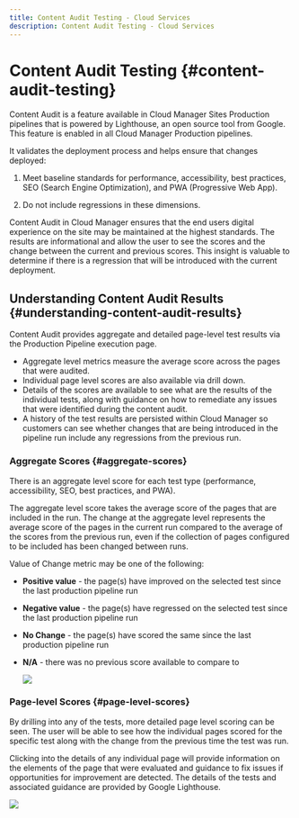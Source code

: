 ```yaml
---
title: Content Audit Testing - Cloud Services
description: Content Audit Testing - Cloud Services
---
```


# Content Audit Testing {#content-audit-testing}

Content Audit is a feature available in Cloud Manager Sites Production pipelines that is powered by Lighthouse, an open source tool from Google. This feature is enabled in all Cloud Manager Production pipelines. 

It validates the deployment process and helps ensure that changes deployed:

1. Meet baseline standards for performance, accessibility, best practices, SEO (Search Engine Optimization), and PWA (Progressive Web App).

1. Do not include regressions in these dimensions.

Content Audit in Cloud Manager ensures that the end users digital experience on the site may be maintained at the highest standards. The results are informational and allow the user to see the scores and the change between the current and previous scores. This insight is valuable to determine if there is a regression that will be introduced with the current deployment.

## Understanding Content Audit Results {#understanding-content-audit-results}

Content Audit provides aggregate and detailed page-level test results via the Production Pipeline execution page.

* Aggregate level metrics measure the average score across the pages that were audited.
* Individual page level scores are also available via drill down.
* Details of the scores are available to see what are the results of the individual tests, along with guidance on how to remediate any issues that were identified during the content audit.
* A history of the test results are persisted within Cloud Manager so customers can see whether changes that are being introduced in the pipeline run include any regressions from the previous run.

### Aggregate Scores {#aggregate-scores}

There is an aggregate level score for each test type (performance, accessibility, SEO, best practices, and PWA).

The aggregate level score takes the average score of the pages that are included in the run. The change at the aggregate level represents the average score of the pages in the current run compared to the average of the scores from the previous run, even if the collection of pages configured to be included has been changed between runs. 

Value of Change metric may be one of the following:

* **Positive value** - the page(s) have improved on the selected test since the last production pipeline run

* **Negative value** - the page(s) have regressed on the selected test since the last production pipeline run

* **No Change** - the page(s) have scored the same since the last production pipeline run

* **N/A** - there was no previous score available to compare to

   ![](assets/content-audit-test1.png)

### Page-level Scores {#page-level-scores}

By drilling into any of the tests, more detailed page level scoring can be seen. The user will be able to see how the individual pages scored for the specific test along with the change from the previous time the test was run.

Clicking into the details of any individual page will provide information on the elements of the page that were evaluated and guidance to fix issues if opportunities for improvement are detected. The details of the tests and associated guidance are provided by Google Lighthouse. 

   ![](assets/page-level-scores.png)

